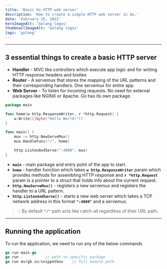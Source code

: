 ```yaml
---
title: 'Basic Go HTTP web server'
description: 'How to create a simple HTTP web server in Go.'
date: 'February 25, 2022'
heroImageAlt: 'Golang logos'
thumbnailImageAlt: 'Golang logos'
tags: 'golang'
---
```


---

## 3 essential things to create a basic HTTP server

- **Handler** - MVC like controllers which execute app logic and for writing HTTP response headers and bodies
- **Router** - A servemux that stores the mapping of the URL patterns and their corresponding handlers. One servemux for entire app.
- **Web Server** - To listen for incoming requests. No need for external packages like NGINX or Apache. Go has its own package.

```go:main.go
package main

func home(w http.ResponseWriter, r *http.Request) {
	w.Write([]byte("Hello World!"))
}

func main() {
	mux := http.NewServeMux()
	mux.HandleFunc("/", home)

	http.ListenAndServe(":4000", mux)
}
```

- **`main`** - main package and entry point of the app to start.
- **`home`** - handler function which takes **`w http.ResponseWriter`** param which provides methods for assembling HTTP response and **`r *http.Request`** param is a pointer to a struct that holds info about the current request.
- **`http.NewServeMux()`** - registers a new servemux and registers the handler to a URL pattern.
- **`http.ListenAndServe()`** - starts a new web server which takes a TCP network address in this format **`":4000"`** and a servemux.

> 💡 By default **`"/"`** path acts like catch-all regardless of their URL path.

---

## Running the application

To run the application, we need to run any of the below commands

```go
go run main.go
go run .          // path to specific package
go run msrgb.in/snippetbox    // full module path
```
